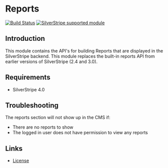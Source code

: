 # Reports

[![Build Status](https://api.travis-ci.com/silverstripe/silverstripe-reports.svg?branch=4)](https://travis-ci.com/silverstripe/silverstripe-reports)
[![SilverStripe supported module](https://img.shields.io/badge/silverstripe-supported-0071C4.svg)](https://www.silverstripe.org/software/addons/silverstripe-commercially-supported-module-list/)

## Introduction

This module contains the API's for building Reports that are displayed in the
SilverStripe backend. This module replaces the built-in reports API from earlier
versions of SilverStripe (2.4 and 3.0).

## Requirements

 * SilverStripe 4.0

## Troubleshooting

The reports section will not show up in the CMS if:

 * There are no reports to show
 * The logged in user does not have permission to view any reports

## Links ##

 * [License](./LICENSE)
